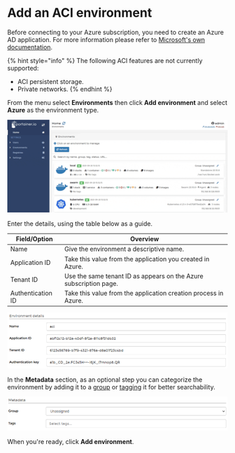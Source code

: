 # Add an ACI environment

Before connecting to your Azure subscription, you need to create an Azure AD application. For more information please refer to [Microsoft's own documentation](https://docs.microsoft.com/en-us/azure/active-directory/develop/howto-create-service-principal-portal).

{% hint style="info" %}
The following ACI features are not currently supported:

* ACI persistent storage.
* Private networks.
{% endhint %}

From the menu select **Environments** then click **Add environment** and select **Azure** as the environment type.

![](../../../.gitbook/assets/2.9-environments-add-azure-1.gif)

Enter the details, using the table below as a guide.

| Field/Option      | Overview                                                          |
| ----------------- | ----------------------------------------------------------------- |
| Name              | Give the environment a descriptive name.                          |
| Application ID    | Take this value from the application you created in Azure.        |
| Tenant ID         | Use the same tenant ID as appears on the Azure subscription page. |
| Authentication ID | Take this value from the application creation process in Azure.   |

![](../../../.gitbook/assets/endpoints-add-aci-2.png)

In the **Metadata** section, as an optional step you can categorize the environment by adding it to a [group](../groups.md) or  [tagging](../tags.md) it for better searchability.

![](../../../.gitbook/assets/install-agent-swarm-linux-4.png)

When you're ready, click **Add environment**.
